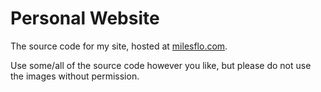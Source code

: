 # Personal Website

The source code for my site, hosted at [milesflo.com](https://www.milesflo.com/).

Use some/all of the source code however you like, but please do not use the images without permission.
